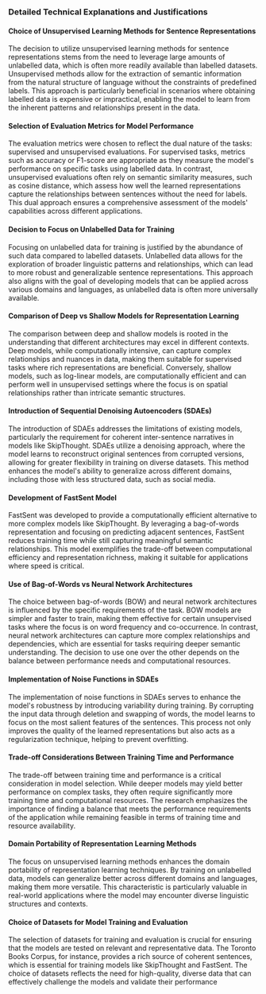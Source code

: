 ### Detailed Technical Explanations and Justifications

#### Choice of Unsupervised Learning Methods for Sentence Representations
The decision to utilize unsupervised learning methods for sentence representations stems from the need to leverage large amounts of unlabelled data, which is often more readily available than labelled datasets. Unsupervised methods allow for the extraction of semantic information from the natural structure of language without the constraints of predefined labels. This approach is particularly beneficial in scenarios where obtaining labelled data is expensive or impractical, enabling the model to learn from the inherent patterns and relationships present in the data.

#### Selection of Evaluation Metrics for Model Performance
The evaluation metrics were chosen to reflect the dual nature of the tasks: supervised and unsupervised evaluations. For supervised tasks, metrics such as accuracy or F1-score are appropriate as they measure the model's performance on specific tasks using labelled data. In contrast, unsupervised evaluations often rely on semantic similarity measures, such as cosine distance, which assess how well the learned representations capture the relationships between sentences without the need for labels. This dual approach ensures a comprehensive assessment of the models' capabilities across different applications.

#### Decision to Focus on Unlabelled Data for Training
Focusing on unlabelled data for training is justified by the abundance of such data compared to labelled datasets. Unlabelled data allows for the exploration of broader linguistic patterns and relationships, which can lead to more robust and generalizable sentence representations. This approach also aligns with the goal of developing models that can be applied across various domains and languages, as unlabelled data is often more universally available.

#### Comparison of Deep vs Shallow Models for Representation Learning
The comparison between deep and shallow models is rooted in the understanding that different architectures may excel in different contexts. Deep models, while computationally intensive, can capture complex relationships and nuances in data, making them suitable for supervised tasks where rich representations are beneficial. Conversely, shallow models, such as log-linear models, are computationally efficient and can perform well in unsupervised settings where the focus is on spatial relationships rather than intricate semantic structures.

#### Introduction of Sequential Denoising Autoencoders (SDAEs)
The introduction of SDAEs addresses the limitations of existing models, particularly the requirement for coherent inter-sentence narratives in models like SkipThought. SDAEs utilize a denoising approach, where the model learns to reconstruct original sentences from corrupted versions, allowing for greater flexibility in training on diverse datasets. This method enhances the model's ability to generalize across different domains, including those with less structured data, such as social media.

#### Development of FastSent Model
FastSent was developed to provide a computationally efficient alternative to more complex models like SkipThought. By leveraging a bag-of-words representation and focusing on predicting adjacent sentences, FastSent reduces training time while still capturing meaningful semantic relationships. This model exemplifies the trade-off between computational efficiency and representation richness, making it suitable for applications where speed is critical.

#### Use of Bag-of-Words vs Neural Network Architectures
The choice between bag-of-words (BOW) and neural network architectures is influenced by the specific requirements of the task. BOW models are simpler and faster to train, making them effective for certain unsupervised tasks where the focus is on word frequency and co-occurrence. In contrast, neural network architectures can capture more complex relationships and dependencies, which are essential for tasks requiring deeper semantic understanding. The decision to use one over the other depends on the balance between performance needs and computational resources.

#### Implementation of Noise Functions in SDAEs
The implementation of noise functions in SDAEs serves to enhance the model's robustness by introducing variability during training. By corrupting the input data through deletion and swapping of words, the model learns to focus on the most salient features of the sentences. This process not only improves the quality of the learned representations but also acts as a regularization technique, helping to prevent overfitting.

#### Trade-off Considerations Between Training Time and Performance
The trade-off between training time and performance is a critical consideration in model selection. While deeper models may yield better performance on complex tasks, they often require significantly more training time and computational resources. The research emphasizes the importance of finding a balance that meets the performance requirements of the application while remaining feasible in terms of training time and resource availability.

#### Domain Portability of Representation Learning Methods
The focus on unsupervised learning methods enhances the domain portability of representation learning techniques. By training on unlabelled data, models can generalize better across different domains and languages, making them more versatile. This characteristic is particularly valuable in real-world applications where the model may encounter diverse linguistic structures and contexts.

#### Choice of Datasets for Model Training and Evaluation
The selection of datasets for training and evaluation is crucial for ensuring that the models are tested on relevant and representative data. The Toronto Books Corpus, for instance, provides a rich source of coherent sentences, which is essential for training models like SkipThought and FastSent. The choice of datasets reflects the need for high-quality, diverse data that can effectively challenge the models and validate their performance